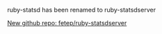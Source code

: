 ruby-statsd has been renamed to ruby-statsdserver

[New github repo: fetep/ruby-statsdserver](https://github.com/fetep/ruby-statsdserver)
